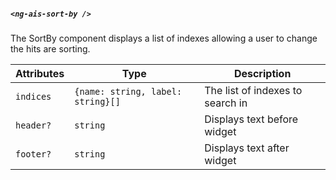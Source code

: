 ##### `<ng-ais-sort-by />`

The SortBy component displays a list of indexes allowing a user to change the hits are sorting.

| Attributes  | Type                              | Description
| -           | -                                 | -
| `indices`   | `{name: string, label: string}[]` | The list of indexes to search in
| `header?`   | `string`                          | Displays text before widget
| `footer?`   | `string`                          | Displays text after widget
